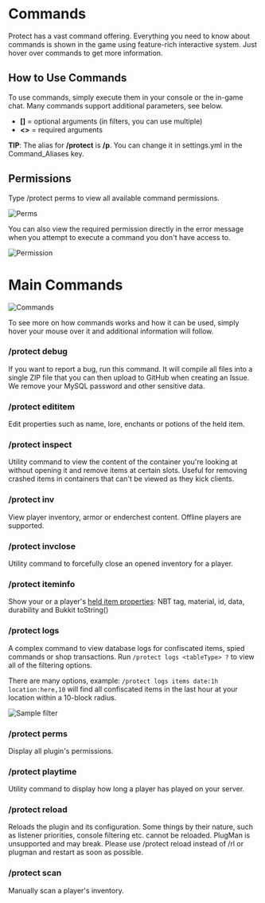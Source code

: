 # Commands

Protect has a vast command offering. Everything you need to know about commands is shown in the game using feature-rich interactive system. Just hover over commands to get more information.

## How to Use Commands
To use commands, simply execute them in your console or the in-game chat. Many commands support additional parameters, see below.

* **[]** = optional arguments (in filters, you can use multiple)
* **<>** = required arguments

**TIP**: The alias for **/protect** is **/p**. You can change it in settings.yml in the Command_Aliases key.

## Permissions

Type /protect perms to view all available command permissions.

![Perms](https://i.imgur.com/J8j7nt0.png)

You can also view the required permission directly in the error message when you attempt to execute a command you don't have access to.

![Permission](https://i.imgur.com/LgEfscQ.png)

# Main Commands

![Commands](https://i.imgur.com/WSR1NqZ.png)

To see more on how commands works and how it can be used, simply hover your mouse over it and additional information will follow. 

### /protect debug
If you want to report a bug, run this command. It will compile all files into a single ZIP file that you can then upload to GitHub when creating an Issue. We remove your MySQL password and other sensitive data.

### /protect edititem
Edit properties such as name, lore, enchants or potions of the held item.

### /protect inspect
Utility command to view the content of the container you're looking at without opening it and remove items at certain slots. Useful for removing crashed items in containers that can't be viewed as they kick clients.

### /protect inv
View player inventory, armor or enderchest content. Offline players are supported.

### /protect invclose
Utility command to forcefully close an opened inventory for a player.

### /protect iteminfo
Show your or a player's [held item properties](https://i.imgur.com/zVDGsUN.png): NBT tag, material, id, data, durability and Bukkit toString()

### /protect logs
A complex command to view database logs for confiscated items, spied commands or shop transactions. Run `/protect logs <tableType> ?` to view all of the filtering options.

There are many options, example: `/protect logs items date:1h location:here,10` will find all confiscated items in the last hour at your location within a 10-block radius.

![Sample filter](https://i.imgur.com/PxMg9JA.png)

### /protect perms
Display all plugin's permissions.

### /protect playtime
Utility command to display how long a player has played on your server.

### /protect reload
Reloads the plugin and its configuration. Some things by their nature, such as listener priorities, console filtering etc. cannot be reloaded. PlugMan is unsupported and may break. Please use /protect reload instead of /rl or plugman and restart as soon as possible.

### /protect scan
Manually scan a player's inventory.